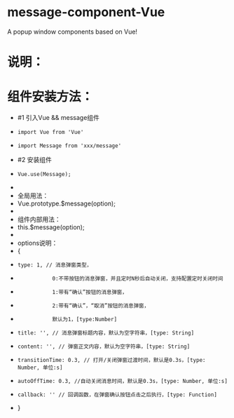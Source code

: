 # message-component-Vue
A popup window components based on Vue!

# 说明：

# 组件安装方法：
 *   #1 引入Vue && message组件
 *     import Vue from 'Vue' 
 *     import Message from 'xxx/message'
 *   #2 安装组件
 *     Vue.use(Message);
 * 
 * 全局用法：
 *   Vue.prototype.$message(option);
 * 
 * 组件内部用法：
 *   this.$message(option);
 * 
 * options说明：
 * {
 *     type: 1, // 消息弹窗类型，
 *                0:不带按钮的消息弹窗，并且定时N秒后自动关闭，支持配置定时关闭时间
 *                1:带有“确认”按钮的消息弹窗，
 *                2:带有“确认”，“取消”按钮的消息弹窗，
 *                默认为1，[type:Number]
 *     title: '', // 消息弹窗标题内容，默认为空字符串，[type: String]
 *     content: '', // 弹窗正文内容，默认为空字符串，[type: String]
 *     transitionTime: 0.3, // 打开/关闭弹窗过渡时间，默认是0.3s，[type: Number, 单位:s]
 *     autoOffTime: 0.3, //自动关闭消息时间，默认是0.3s，[type: Number, 单位:s]
 *     callback: '' // 回调函数，在弹窗确认按钮点击之后执行，[type: Function]
 * }
